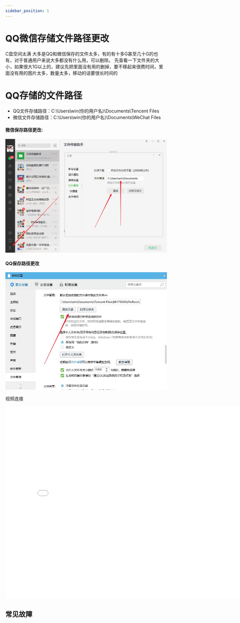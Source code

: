 ```yaml
---
sidebar_position: 1
---
```


# QQ微信存储文件路径更改

C盘空间太满 大多是QQ和微信保存的文件太多，有的有十多G甚至几十G的也有，对于普通用户来说大多都没有什么用，可以删除。
先查看一下文件夹的大小，如果很大1G以上的，建议先把里面没有用的删掉，要不移起来很费时间，里面没有用的图片太多，数量太多，移动的话要很长时间的

# QQ存储的文件路径
- QQ文件存储路径：C:\Users\win(你的用户名)\Documents\Tencent Files
- 微信文件存储路径：C:\Users\win(你的用户名)\Documents\WeChat Files

#### 微信保存路径更改:

![微信保存路径更改](../img/wechat.png "微信保存路径更改")
#### QQ保存路径更改
![QQ保存路径更改](../img/qqfile.jpg "QQ保存路径更改")



视频连接
<center>

<iframe src="//player.bilibili.com/player.html?aid=637418839&bvid=BV1kb4y1p7t4&cid=553913087&page=1" scrolling="no" width="800px" height="600px"  border="0" frameborder="no" framespacing="0" allowfullscreen="true"> </iframe>
</center>

## 常见故障